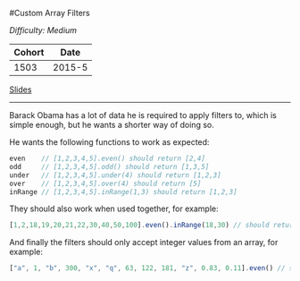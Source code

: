 #Custom Array Filters

*Difficulty: Medium*

| Cohort | Date       |
|--------|------------|
| 1503   | 2015-5     |

[Slides](http://slides.com/es1831/reacto)

---

Barack Obama has a lot of data he is required to apply filters to, which is simple enough, but he wants a shorter way of doing so.

He wants the following functions to work as expected:

```javascript
even    // [1,2,3,4,5].even() should return [2,4]
odd     // [1,2,3,4,5].odd() should return [1,3,5]
under   // [1,2,3,4,5].under(4) should return [1,2,3]
over    // [1,2,3,4,5].over(4) should return [5]
inRange // [1,2,3,4,5].inRange(1,3) should return [1,2,3]
```
They should also work when used together, for example:
```javascript
[1,2,18,19,20,21,22,30,40,50,100].even().inRange(18,30) // should return [18, 20, 22, 30]
```
And finally the filters should only accept integer values from an array, for example:
```javascript
["a", 1, "b", 300, "x", "q", 63, 122, 181, "z", 0.83, 0.11].even() // should return [300, 122]
```

